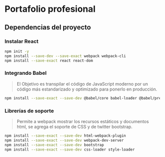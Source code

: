 # Portafolio profesional

## Dependencias del proyecto

### Instalar React
```bash
npm init -y
npm install --save-dev --save-exact webpack webpack-cli
npm install --save-exact react react-dom
```

### Integrando Babel

> El Objetivo es transpilar el código de JavaScript moderno por un código más estandarizado y optimizado para ponerlo en producción.

```bash
npm install --save-exact --save-dev @babel/core babel-loader @babel/preset-env @babel/preset-react
```

### Librerías de soporte

> Permite a webpack mostrar los recursos estáticos y documentos html, se agrega el soporte de CSS y de twitter bootstrap.

```bash
npm install --save-exact --save-dev html-webpack-plugin
npm install --save-exact --save-dev webpack-dev-server
npm install --save-exact --save-dev bootstrap
npm install --save-exact --save-dev css-loader style-loader
```
